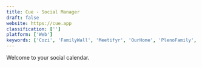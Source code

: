 ```yaml
---
title: Cue - Social Manager
draft: false 
website: https://cue.app
classification: ['']
platform: ['Web']
keywords: ['Cozi', 'FamilyWall', 'Meetifyr', 'OurHome', 'PlenoFamily', 'Skeduly', 'Splitwise', 'Tribeez', 'Tricount']
---
```

Welcome to your social calendar.
